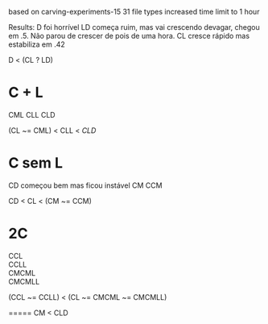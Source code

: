 based on carving-experiments-15
31 file types
increased time limit to 1 hour

Results:
D   foi horrível
LD  começa ruim, mas vai crescendo devagar, chegou em .5. 
    Não parou de crescer de pois de uma hora.
CL  cresce rápido mas estabiliza em .42

D < (CL ? LD)

# C + L
CML
CLL
CLD

(CL ~= CML) < CLL < *CLD*

# C sem L
CD  começou bem mas ficou instável
CM
CCM

CD < CL < (CM ~= CCM)

# 2C
CCL     
CCLL    
CMCML   
CMCMLL  

(CCL ~= CCLL) < (CL ~= CMCML ~= CMCMLL)

=====
CM < CLD